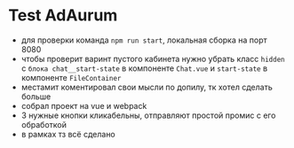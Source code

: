 # Test AdAurum

- для проверки команда `npm run start`, локальная сборка на порт 8080
- чтобы проверит варинт пустого кабинета нужно убрать класс `hidden` с `блока chat__start-state` в компоненте `Chat.vue` и `start-state` в компоненте `FileContainer`
- местамит коментировал свои мысли по допилу, тк хотел сделать больше
- собрал проект на vue и webpack
- 3 нужные кнопки кликабельны, отправляют простой промис с его обработкой
- в рамках тз всё сделано
